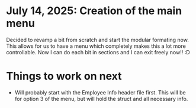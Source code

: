 # July 14, 2025: Creation of the main menu

Decided to revamp a bit from scratch and start the modular formating now. This allows for us to have a menu which
completely makes this a lot more controllable. Now I can do each bit in sections and I can exit freely now!! :D

# Things to work on next
- Will probably start with the Employee Info header file first. This will be for option 3 of the menu, but will hold the struct and all necessary info.

